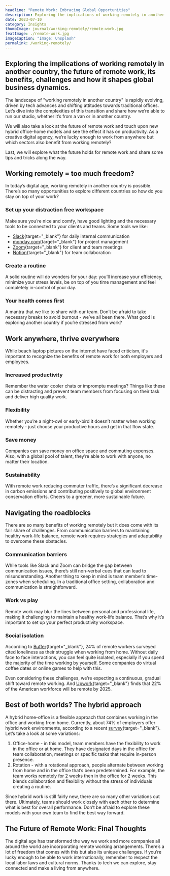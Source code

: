```yaml
---
headline: "Remote Work: Embracing Global Opportunities"
description: Exploring the implications of working remotely in another country, the future of remote work, its benefits, challenges and how it shapes global business dynamics.
date: 2023-07-10
category: Insights
thumbImage: journal/working-remotely/remote-work.jpg
featImage: ./remote-work.jpg
imageCaption: "Image: Unsplash"
permalink: /working-remotely/
---
```


<div class="entry__content--sidebar">
<h2 class="title-3 entry__content--sidebar-excerpt">
    Exploring the implications of working remotely in another country, the future of remote work, its benefits, challenges and how it shapes global business dynamics.
</h2>
</div>

<div class="entry__content--main">

The landscape of "working remotely in another country" is rapidly evolving, driven by tech advances and shifting attitudes towards traditional offices. Let’s dive into the complexities of this transition and share how we’re able to run our studio, whether it’s from a van or in another country.

We will also take a look at the future of remote work and touch upon new hybrid office-home models and see the effect it has on productivity. As a creative digital agency, we’re lucky enough to work from anywhere but which sectors also benefit from working remotely?

Last, we will explore what the future holds for remote work and share some tips and tricks along the way.

## Working remotely = too much freedom?

In today’s digital age, working remotely in another country is possible. There’s so many opportunities to explore different countries so how do you stay on top of your work?

### Set up your distraction free workspace

Make sure you’re nice and comfy, have good lighting and the necessary tools to be connected to your clients and teams. Some tools we like:

- [Slack](https://slack.com/){target="_blank"} for daily internal communication
- [monday.com](http://monday.com){target="_blank"} for project management
- [Zoom](https://zoom.us/){target="_blank"} for client and team meetings
- [Notion](https://www.notion.so/){target="_blank"} for team collaboration

### Create a routine

A solid routine will do wonders for your day: you’ll increase your efficiency, minimize your stress levels, be on top of you time management and feel completely in-control of your day.

### Your health comes first

A mantra that we like to share with our team. Don’t be afraid to take necessary breaks to avoid burnout - we’ve all been there. What good is exploring another country if you’re stressed from work?

## Work anywhere, thrive everywhere

While beach laptop pictures on the internet have faced criticism, it's important to recognize the benefits of remote work for both employers and employees.

### Increased productivity

Remember the water cooler chats or impromptu meetings? Things like these can be distracting and prevent team members from focusing on their task and deliver high quality work.

### Flexibility

Whether you’re a night-owl or early-bird it doesn’t matter when working remotely - just choose your productive hours and get in that flow state.

### Save money

Companies can save money on office space and commuting expenses. Also, with a global pool of talent, they’re able to work with anyone, no matter their location.

### Sustainability

With remote work reducing commuter traffic, there’s a significant decrease in carbon emissions and contributing positively to global environment conservation efforts. Cheers to a greener, more sustainable future.

## Navigating the roadblocks

There are so many benefits of working remotely but it does come with its fair share of challenges. From communication barriers to maintaining healthy work-life balance, remote work requires strategies and adaptability to overcome these obstacles.

### Communication barriers

While tools like Slack and Zoom can bridge the gap between communication issues, there’s still non-verbal cues that can lead to misunderstanding. Another thing to keep in mind is team member’s time-zones when scheduling. In a traditional office setting, collaboration and communication is straightforward.

### Work vs play

Remote work may blur the lines between personal and professional life, making it challenging to maintain a healthy work-life balance. That’s why it’s important to set up your perfect productivity workspace.

### Social isolation

According to [Buffer](https://buffer.com/state-of-remote-work/2022){target="_blank"}, 24% of remote workers surveyed cited loneliness as their struggle when working from home. Without daily face to face interactions, you can feel quite isolated, especially if you spend the majority of the time working by yourself. Some companies do virtual coffee dates or online games to help with this.

Even considering these challenges, we’re expecting a continuous, gradual shift toward remote working. And [Upwork](https://www.upwork.com/press/releases/upwork-study-finds-22-of-american-workforce-will-be-remote-by-2025){target="_blank"} finds that 22% of the American workforce will be remote by 2025.

## Best of both worlds? The hybrid approach

A hybrid home-office is a flexible approach that combines working in the office and working from home. Currently, about 74% of employers offer hybrid work environments, according to a recent [survey](https://www.ifebp.org/store/employee-benefits-survey/Pages/default.aspx){target="_blank"}. Let’s take a look at some variations:

1. Office-home - in this model, team members have the flexibility to work in the office or at home. They have designated days in the office for team collaboration, meetings or specific tasks that require in-person presence.
2. Rotation - with a rotational approach, people alternate between working from home and in the office that’s been predetermined. For example, the team works remotely for 2 weeks then in the office for 2 weeks. This blends collaboration and flexibility without the stress of individuals creating a routine.

Since hybrid work is still fairly new, there are so many other variations out there. Ultimately, teams should work closely with each other to determine what is best for overall performance. Don’t be afraid to explore these models with your own team to find the best way forward.

## The Future of Remote Work: Final Thoughts

The digital age has transformed the way we work and more companies all around the world are incorporating remote working arrangements. There’s a lot of freedom that comes with this but also its unique challenges. If you’re lucky enough to be able to work internationally, remember to respect the local labor laws and cultural norms. Thanks to tech we can explore, stay connected and make a living from anywhere.

</div>